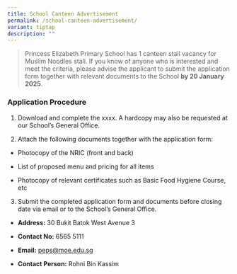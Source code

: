 ```yaml
---
title: School Canteen Advertisement
permalink: /school-canteen-advertisement/
variant: tiptap
description: ""
---
```

<blockquote>
<p>Princess Elizabeth Primary School has 1 canteen stall vacancy for Muslim
Noodles stall. If you know of anyone who is interested and meet the criteria,
please advise the applicant to submit the application form together with
relevant documents to&nbsp;the&nbsp;School <strong>by 20 January 2025</strong>.</p>
</blockquote>
<h3>Application Procedure</h3>
<ol data-tight="true" class="tight">
<li>
<p>Download and complete the xxxx. A hardcopy may also be requested at our
School’s General Office.</p>
</li>
<li>
<p>Attach the following documents together with the application form:</p>
</li>
</ol>
<ul data-tight="true" class="tight">
<li>
<p>Photocopy of the NRIC (front and back)</p>
</li>
<li>
<p>List of proposed menu and pricing for all items</p>
</li>
<li>
<p>Photocopy of relevant certificates such as Basic Food Hygiene Course,
etc</p>
</li>
</ul>
<ol start="3" data-tight="true" class="tight">
<li>
<p>Submit the completed application form and documents before closing date
via email or to the School’s General Office.</p>
</li>
</ol>
<ul data-tight="true" class="tight">
<li>
<p><strong>Address:</strong> 30 Bukit Batok West Avenue 3</p>
</li>
<li>
<p><strong>Contact No:</strong> 6565 5111</p>
</li>
<li>
<p><strong>Email:</strong>&nbsp;<a href="mailto:peps@moe.edu.sg" rel="noopener noreferrer nofollow" target="_blank">peps@moe.edu.sg</a>
</p>
</li>
<li>
<p><strong>Contact Person:</strong> Rohni Bin Kassim</p>
</li>
</ul>
<p></p>
<p></p>